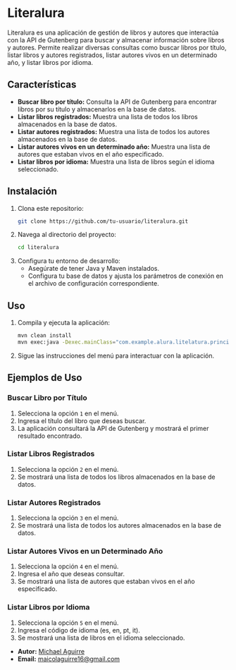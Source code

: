 # Literalura

Literalura es una aplicación de gestión de libros y autores que interactúa con la API de Gutenberg para buscar y almacenar información sobre libros y autores. Permite realizar diversas consultas como buscar libros por título, listar libros y autores registrados, listar autores vivos en un determinado año, y listar libros por idioma.

## Características

- **Buscar libro por título:** Consulta la API de Gutenberg para encontrar libros por su título y almacenarlos en la base de datos.
- **Listar libros registrados:** Muestra una lista de todos los libros almacenados en la base de datos.
- **Listar autores registrados:** Muestra una lista de todos los autores almacenados en la base de datos.
- **Listar autores vivos en un determinado año:** Muestra una lista de autores que estaban vivos en el año especificado.
- **Listar libros por idioma:** Muestra una lista de libros según el idioma seleccionado.

## Instalación

1. Clona este repositorio:
    ```sh
    git clone https://github.com/tu-usuario/literalura.git
    ```
2. Navega al directorio del proyecto:
    ```sh
    cd literalura
    ```
3. Configura tu entorno de desarrollo:
    - Asegúrate de tener Java y Maven instalados.
    - Configura tu base de datos y ajusta los parámetros de conexión en el archivo de configuración correspondiente.

## Uso

1. Compila y ejecuta la aplicación:
    ```sh
    mvn clean install
    mvn exec:java -Dexec.mainClass="com.example.alura.litelatura.principal.Principal"
    ```
2. Sigue las instrucciones del menú para interactuar con la aplicación.

## Ejemplos de Uso

### Buscar Libro por Título

1. Selecciona la opción `1` en el menú.
2. Ingresa el título del libro que deseas buscar.
3. La aplicación consultará la API de Gutenberg y mostrará el primer resultado encontrado.

### Listar Libros Registrados

1. Selecciona la opción `2` en el menú.
2. Se mostrará una lista de todos los libros almacenados en la base de datos.

### Listar Autores Registrados

1. Selecciona la opción `3` en el menú.
2. Se mostrará una lista de todos los autores almacenados en la base de datos.

### Listar Autores Vivos en un Determinado Año

1. Selecciona la opción `4` en el menú.
2. Ingresa el año que deseas consultar.
3. Se mostrará una lista de autores que estaban vivos en el año especificado.

### Listar Libros por Idioma

1. Selecciona la opción `5` en el menú.
2. Ingresa el código de idioma (es, en, pt, it).
3. Se mostrará una lista de libros en el idioma seleccionado.



- **Autor:** [Michael Aguirre](https://github.com/MaguirreC)
- **Email:** maicolaguirre16@gmail.com